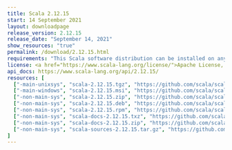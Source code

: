 ```yaml
---
title: Scala 2.12.15
start: 14 September 2021
layout: downloadpage
release_version: 2.12.15
release_date: "September 14, 2021"
show_resources: "true"
permalink: /download/2.12.15.html
requirements: "This Scala software distribution can be installed on any Unix-like or Windows system. It requires Java 8 or later, available <a href='https://www.java.com/'>here</a>."
license: <a href="https://www.scala-lang.org/license/">Apache License, Version 2.0</a>
api_docs: https://www.scala-lang.org/api/2.12.15/
resources: [
  ["-main-unixsys", "scala-2.12.15.tgz", "https://github.com/scala/scala/releases/download/v2.12.15/scala-2.12.15.tgz", "Mac OS X, Unix, Cygwin", "20.11M"],
  ["-main-windows", "scala-2.12.15.msi", "https://github.com/scala/scala/releases/download/v2.12.15/scala-2.12.15.msi", "Windows (msi installer)", "125.48M"],
  ["-non-main-sys", "scala-2.12.15.zip", "https://github.com/scala/scala/releases/download/v2.12.15/scala-2.12.15.zip", "Windows", "20.15M"],
  ["-non-main-sys", "scala-2.12.15.deb", "https://github.com/scala/scala/releases/download/v2.12.15/scala-2.12.15.deb", "Debian", "146.51M"],
  ["-non-main-sys", "scala-2.12.15.rpm", "https://github.com/scala/scala/releases/download/v2.12.15/scala-2.12.15.rpm", "RPM package", "125.73M"],
  ["-non-main-sys", "scala-docs-2.12.15.txz", "https://github.com/scala/scala/releases/download/v2.12.15/scala-docs-2.12.15.txz", "API docs", "53.58M"],
  ["-non-main-sys", "scala-docs-2.12.15.zip", "https://github.com/scala/scala/releases/download/v2.12.15/scala-docs-2.12.15.zip", "API docs", "108.54M"],
  ["-non-main-sys", "scala-sources-2.12.15.tar.gz", "https://github.com/scala/scala/archive/v2.12.15.tar.gz", "Sources", "6.6M"]
]
---
```

